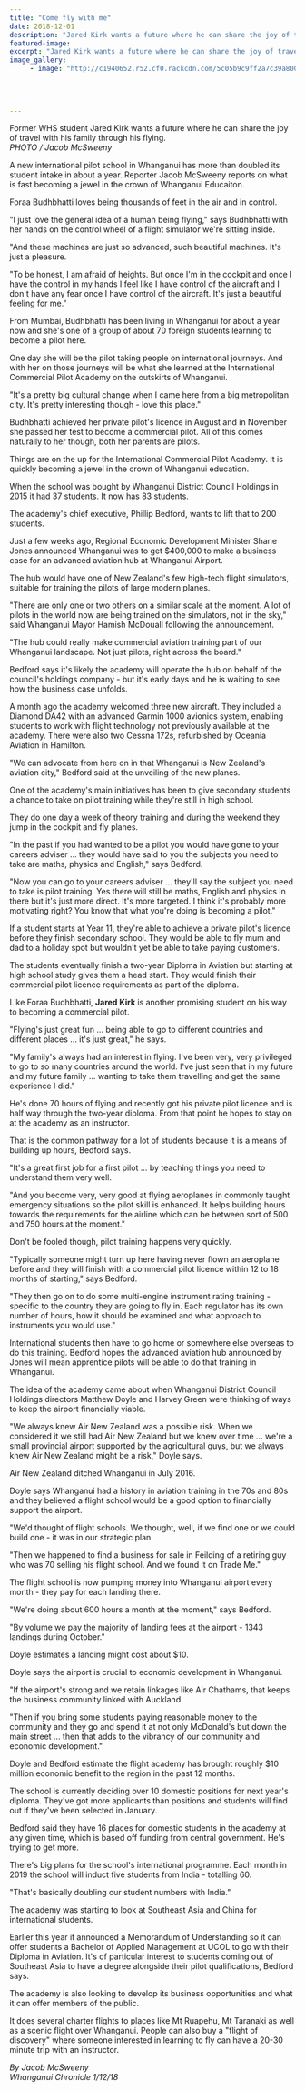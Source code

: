 ```yaml
---
title: "Come fly with me"
date: 2018-12-01
description: "Jared Kirk wants a future where he can share the joy of travel with his family through his flying..."
featured-image: 
excerpt: "Jared Kirk wants a future where he can share the joy of travel with his family through his flying."
image_gallery:
	 - image: "http://c1940652.r52.cf0.rackcdn.com/5c05b9c9ff2a7c39a8000f2b/Jared-Kirk-photo-of-planes-1-Dec-2018.jpg"
	
	
	
	
---
```


<p><span>Former WHS student Jared Kirk wants a future where he can share the joy of travel with his family through his flying.</span><br /><em>PHOTO /&nbsp;Jacob McSweeny</em></p>
<p>A new international pilot school in Whanganui has more than doubled its student intake in about a year. Reporter Jacob McSweeny reports on what is fast becoming a jewel in the crown of Whanganui Educaiton.</p>
<p class="element element-paragraph">Foraa Budhbhatti loves being thousands of feet in the air and in control.</p>
<p class="element element-paragraph">"I just love the general idea of a human being flying," says Budhbhatti with her hands on the control wheel of a flight simulator we're sitting inside.</p>
<p class="element element-paragraph">"And these machines are just so advanced, such beautiful machines. It's just a pleasure.</p>
<p class="element element-paragraph">"To be honest, I am afraid of heights. But once I'm in the cockpit and once I have the control in my hands I feel like I have control of the aircraft and I don't have any fear once I have control of the aircraft. It's just a beautiful feeling for me."</p>
<p class="element element-paragraph">From Mumbai, Budhbhatti has been living in Whanganui for about a year now and she's one of a group of about 70 foreign students learning to become a pilot here.</p>
<p class="element element-paragraph">One day she will be the pilot taking people on international journeys. And with her on those journeys will be what she learned at the International Commercial Pilot Academy on the outskirts of Whanganui.</p>
<p class="element element-paragraph">"It's a pretty big cultural change when I came here from a big metropolitan city. It's pretty interesting though - love this place."</p>
<p class="element element-paragraph">Budhbhatti achieved her private pilot's licence in August and in November she passed her test to become a commercial pilot. All of this comes naturally to her though, both her parents are pilots.</p>
<p class="element element-paragraph">Things are on the up for the International Commercial Pilot Academy. It is quickly becoming a jewel in the crown of Whanganui education.</p>
<p class="element element-paragraph">When the school was bought by Whanganui District Council Holdings in 2015 it had 37 students. It now has 83 students.</p>
<p class="element element-paragraph">The academy's chief executive, Phillip Bedford, wants to lift that to 200 students.</p>
<p class="element element-paragraph">Just a few weeks ago, Regional Economic Development Minister Shane Jones announced Whanganui was to get $400,000 to make a business case for an advanced aviation hub at Whanganui Airport.</p>
<p class="element element-paragraph">The hub would have one of New Zealand's few high-tech flight simulators, suitable for training the pilots of large modern planes.</p>
<p class="element element-paragraph">"There are only one or two others on a similar scale at the moment. A lot of pilots in the world now are being trained on the simulators, not in the sky," said Whanganui Mayor Hamish McDouall following the announcement.</p>
<p class="element element-paragraph">"The hub could really make commercial aviation training part of our Whanganui landscape. Not just pilots, right across the board."</p>
<p class="element element-paragraph">Bedford says it's likely the academy will operate the hub on behalf of the council's holdings company - but it's early days and he is waiting to see how the business case unfolds.</p>
<p class="element element-paragraph">A month ago the academy welcomed three new aircraft. They included a Diamond DA42 with an advanced Garmin 1000 avionics system, enabling students to work with flight technology not previously available at the academy. There were also two Cessna 172s, refurbished by Oceania Aviation in Hamilton.</p>
<p class="element element-paragraph">"We can advocate from here on in that Whanganui is New Zealand's aviation city," Bedford said at the unveiling of the new planes.</p>
<p class="element element-paragraph">One of the academy's main initiatives has been to give secondary students a chance to take on pilot training while they're still in high school.</p>
<p class="element element-paragraph">They do one day a week of theory training and during the weekend they jump in the cockpit and fly planes.</p>
<p class="element element-paragraph">"In the past if you had wanted to be a pilot you would have gone to your careers adviser ... they would have said to you the subjects you need to take are maths, physics and English," says Bedford.</p>
<p class="element element-paragraph">"Now you can go to your careers adviser ... they'll say the subject you need to take is pilot training. Yes there will still be maths, English and physics in there but it's just more direct. It's more targeted. I think it's probably more motivating right? You know that what you're doing is becoming a pilot."</p>
<p class="element element-paragraph">If a student starts at Year 11, they're able to achieve a private pilot's licence before they finish secondary school. They would be able to fly mum and dad to a holiday spot but wouldn't yet be able to take paying customers.</p>
<p class="element element-paragraph">The students eventually finish a two-year Diploma in Aviation but starting at high school study gives them a head start. They would finish their commercial pilot licence requirements as part of the diploma.</p>
<p class="element element-paragraph">Like Foraa Budhbhatti, <strong>Jared Kirk</strong> is another promising student on his way to becoming a commercial pilot.</p>
<p class="element element-paragraph">"Flying's just great fun ... being able to go to different countries and different places ... it's just great," he says.</p>
<p class="element element-paragraph">"My family's always had an interest in flying. I've been very, very privileged to go to so many countries around the world. I've just seen that in my future and my future family ... wanting to take them travelling and get the same experience I did."</p>
<p class="element element-paragraph">He's done 70 hours of flying and recently got his private pilot licence and is half way through the two-year diploma. From that point he hopes to stay on at the academy as an instructor.</p>
<p class="element element-paragraph">That is the common pathway for a lot of students because it is a means of building up hours, Bedford says.</p>
<p class="element element-paragraph">"It's a great first job for a first pilot ... by teaching things you need to understand them very well.</p>
<p class="element element-paragraph"><span>"And you become very, very good at flying aeroplanes in commonly taught emergency situations so the pilot skill is enhanced. It helps building hours towards the requirements for the airline which can be between sort of 500 and 750 hours at the moment."</span></p>
<p class="element element-paragraph">Don't be fooled though, pilot training happens very quickly.</p>
<p class="element element-paragraph">"Typically someone might turn up here having never flown an aeroplane before and they will finish with a commercial pilot licence within 12 to 18 months of starting," says Bedford.</p>
<p class="element element-paragraph">"They then go on to do some multi-engine instrument rating training - specific to the country they are going to fly in. Each regulator has its own number of hours, how it should be examined and what approach to instruments you would use."</p>
<p class="element element-paragraph">International students then have to go home or somewhere else overseas to do this training. Bedford hopes the advanced aviation hub announced by Jones will mean apprentice pilots will be able to do that training in Whanganui.</p>
<p class="element element-paragraph">The idea of the academy came about when Whanganui District Council Holdings directors Matthew Doyle and Harvey Green were thinking of ways to keep the airport financially viable.</p>
<p class="element element-paragraph">"We always knew Air New Zealand was a possible risk. When we considered it we still had Air New Zealand but we knew over time ... we're a small provincial airport supported by the agricultural guys, but we always knew Air New Zealand might be a risk," Doyle says.</p>
<p class="element element-paragraph">Air New Zealand ditched Whanganui in July 2016.</p>
<p class="element element-paragraph">Doyle says Whanganui had a history in aviation training in the 70s and 80s and they believed a flight school would be a good option to financially support the airport.</p>
<p class="element element-paragraph">"We'd thought of flight schools. We thought, well, if we find one or we could build one - it was in our strategic plan.</p>
<p class="element element-paragraph">"Then we happened to find a business for sale in Feilding of a retiring guy who was 70 selling his flight school. And we found it on Trade Me."</p>
<p class="element element-paragraph">The flight school is now pumping money into Whanganui airport every month - they pay for each landing there.</p>
<p class="element element-paragraph">"We're doing about 600 hours a month at the moment," says Bedford.&nbsp;</p>
<p class="element element-paragraph">"By volume we pay the majority of landing fees at the airport - 1343 landings during October."</p>
<p class="element element-paragraph">Doyle estimates a landing might cost about $10.</p>
<p class="element element-paragraph">Doyle says the airport is crucial to economic development in Whanganui.</p>
<p class="element element-paragraph">"If the airport's strong and we retain linkages like Air Chathams, that keeps the business community linked with Auckland.</p>
<p class="element element-paragraph">"Then if you bring some students paying reasonable money to the community and they go and spend it at not only McDonald's but down the main street ... then that adds to the vibrancy of our community and economic development."</p>
<p class="element element-paragraph">Doyle and Bedford estimate the flight academy has brought roughly $10 million economic benefit to the region in the past 12 months.</p>
<p class="element element-paragraph">The school is currently deciding over 10 domestic positions for next year's diploma. They've got more applicants than positions and students will find out if they've been selected in January.</p>
<p class="element element-paragraph">Bedford said they have 16 places for domestic students in the academy at any given time, which is based off funding from central government. He's trying to get more.</p>
<p class="element element-paragraph">There's big plans for the school's international programme. Each month in 2019 the school will induct five students from India - totalling 60.</p>
<p class="element element-paragraph">"That's basically doubling our student numbers with India."</p>
<p class="element element-paragraph">The academy was starting to look at Southeast Asia and China for international students.</p>
<p class="element element-paragraph">Earlier this year it announced a Memorandum of Understanding so it can offer students a Bachelor of Applied Management at UCOL to go with their Diploma in Aviation. It's of particular interest to students coming out of Southeast Asia to have a degree alongside their pilot qualifications, Bedford says.</p>
<p class="element element-paragraph">The academy is also looking to develop its business opportunities and what it can offer members of the public.</p>
<p class="element element-paragraph">It does several charter flights to places like Mt Ruapehu, Mt Taranaki as well as a scenic flight over Whanganui. People can also buy a "flight of discovery" where someone interested in learning to fly can have a 20-30 minute trip with an instructor.</p>
<p class="element element-paragraph"><em>By Jacob McSweeny<br />Whanganui Chronicle 1/12/18</em></p>

